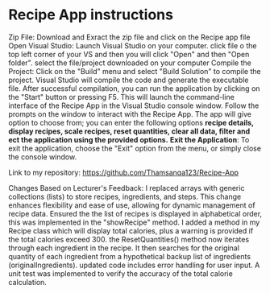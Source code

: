 # Recipe App instructions
Zip File: Download and  Exract the zip file and click on the Recipe app file
Open Visual Studio: Launch Visual Studio on your computer.
click file o the top left corner of your VS and then you will click "Open" and then "Open folder".
select the file/project downloaded on your computer
Compile the Project: Click on the "Build" menu and select "Build Solution" to compile the project. Visual Studio will compile the code and generate the executable file.
After successful compilation, you can run the application by clicking on the "Start" button or pressing F5. This will launch the command-line interface of the Recipe App in the Visual Studio console window.
Follow the prompts on the window to interact with the Recipe App. The app will give option to choose from; you can enter the following options **recipe details, display recipes, scale recipes, reset quantities, clear all data, filter and ect the application using the provided options.**
**Exit the Application**: To exit the application, choose the "Exit" option from the menu, or simply close the console window.


Link to my repository:
https://github.com/Thamsanqa123/Recipe-App

Changes Based on Lecturer's Feedback:
I replaced arrays with generic collections (lists) to store recipes, ingredients, and steps. This change enhances flexibility and ease of use, allowing for dynamic management of recipe data.
Ensured the the list of recipes is displayed in alphabetical order, this was implemented in the "showRecipe" method.
I added a method in my Recipe class which will display total calories, plus a warning is provided if the total calories exceed 300.
the ResetQuantities() method now iterates through each ingredient in the recipe. It then searches for the original quantity of each ingredient from a hypothetical backup list of ingredients (originalIngredients).
updated code includes error handling for user input.
A unit test was implemented to verify the accuracy of the total calorie calculation. 
